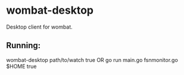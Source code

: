 wombat-desktop
================

Desktop client for wombat.

Running:
--------
wombat-desktop path/to/watch true
OR
go run main.go fsnmonitor.go $HOME true